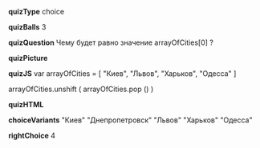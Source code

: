 ____quizType____
choice

____quizBalls____
3

____quizQuestion____
Чему будет равно значение arrayOfCities[0] ?

____quizPicture____


____quizJS____
var arrayOfCities = [
    "Киев",
    "Львов",
    "Харьков",
    "Одесса"
]

arrayOfCities.unshift (
    arrayOfCities.pop ()
)

____quizHTML____



____choiceVariants____
"Киев"
"Днепропетровск"
"Львов"
"Харьков"
"Одесса"



____rightChoice____
4
